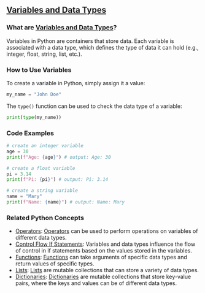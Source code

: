## [Variables and Data Types](./../Variables-and-Data-Types/)

### What are [Variables and Data Types](./../Variables-and-Data-Types/)?
Variables in Python are containers that store data. Each variable is associated with a data type, which defines the type of data it can hold (e.g., integer, float, string, list, etc.).

### How to Use Variables
To create a variable in Python, simply assign it a value:

```python
my_name = "John Doe"
```

The `type()` function can be used to check the data type of a variable:

```python
print(type(my_name))
```

### Code Examples
```python
# create an integer variable
age = 30
print(f"Age: {age}") # output: Age: 30

# create a float variable
pi = 3.14
print(f"Pi: {pi}") # output: Pi: 3.14

# create a string variable
name = "Mary"
print(f"Name: {name}") # output: Name: Mary
```

### Related Python Concepts

- [Operators](./../Operators/): [Operators](./../Operators/) can be used to perform operations on variables of different data types.
- [Control Flow If Statements](./../Control-Flow-If-Statements/): Variables and data types influence the flow of control in if statements based on the values stored in the variables.
- [Functions](./../Functions/): [Functions](./../Functions/) can take arguments of specific data types and return values of specific types.
- [Lists](./../Lists/): [Lists](./../Lists/) are mutable collections that can store a variety of data types.
- [Dictionaries](./../Dictionaries/): [Dictionaries](./../Dictionaries/) are mutable collections that store key-value pairs, where the keys and values can be of different data types.